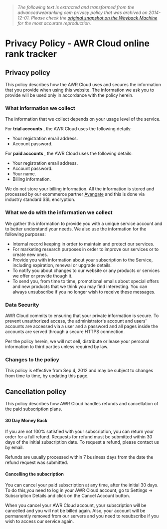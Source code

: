 > *The following text is extracted and transformed from the advancedwebranking.com privacy policy that was archived on 2014-12-01. Please check the [original snapshot on the Wayback Machine](https://web.archive.org/web/20141201214057id_/http%3A//www.advancedwebranking.com/online/privacy.html) for the most accurate reproduction.*

# Privacy Policy - AWR Cloud online rank tracker

##  Privacy policy

This policy describes how the AWR Cloud uses and secures the information that you provide when using this website. The information we ask you to provide will be used only in accordance with the policy herein.

### What information we collect

The information that we collect depends on your usage level of the service.

For **trial accounts** , the AWR Cloud uses the following details:  


  * Your registration email address.
  * Account password.



For **paid accounts** , the AWR Cloud uses the following details:  


  * Your registration email address.
  * Account password.
  * Your name.
  * Billing information.



We do not store your billing information. All the information is stored and processed by our ecommerce partner [Avangate](http://www.avangate.com/online-payment-solutions/) and this is done via industry standard SSL encryption.

### What we do with the information we collect

We gather this information to provide you with a unique service account and to better understand your needs. We also use the information for the following purposes: 

  * Internal record keeping in order to maintain and protect our services.
  * For marketing research purposes in order to improve our services or to create new ones.
  * Provide you with information about your subscription to the Service, including expiration, renewal or upgrade details. 
  * To notify you about changes to our website or any products or services we offer or provide though it.
  * To send you, from time to time, promotional emails about special offers and new products that we think you may find interesting. You can always unsubscribe if you no longer wish to receive these messages. 



### Data Security 

AWR Cloud commits to ensuring that your private information is secure. To prevent unauthorized access, the administrator's account and users' accounts are accessed via a user and a password and all pages inside the accounts are served through a secure HTTPS connection.

Per the policy herein, we will not sell, distribute or lease your personal information to third parties unless required by law.

### Changes to the policy

This policy is effective from Sep 4, 2012 and may be subject to changes from time to time, by updating this page.

##  Cancellation policy 

This policy describes how AWR Cloud handles refunds and cancellation of the paid subscription plans.

#### 30 Day Money Back

If you are not 100% satisfied with your subscription, you can return your order for a full refund. Requests for refund must be submitted within 30 days of the initial subscription date. To request a refund, please contact us by email.

Refunds are usually processed within 7 business days from the date the refund request was submitted.

#### Cancelling the subscription 

You can cancel your paid subscription at any time, after the initial 30 days. To do this,you need to log in your AWR Cloud account, go to Settings -> Subscription Details and click on the Cancel Account button.

When you cancel your AWR Cloud account, your subscription will be cancelled and you will not be billed again. Also, your account will be permanently removed from our servers and you need to resubscribe if you wish to access our service again.
